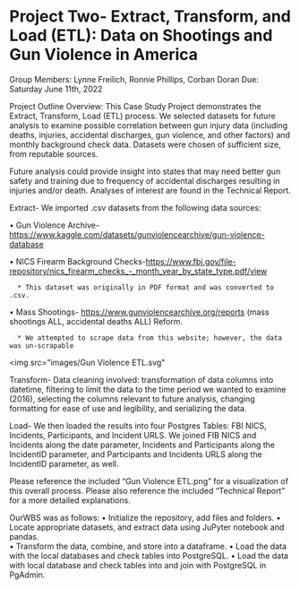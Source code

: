 # Project Two- Extract, Transform, and Load (ETL): Data on Shootings and Gun Violence in America
Group Members: Lynne Freilich, Ronnie Phillips, Corban Doran
Due: Saturday June 11th, 2022

Project Outline Overview: 
This Case Study Project demonstrates the Extract, Transform, Load (ETL) process.  We selected datasets for future analysis to examine possible correlation between gun injury data (including deaths, injuries, accidental discharges, gun violence, and other factors) and monthly background check data.  Datasets were chosen of sufficient size, from reputable sources.  

Future analysis could provide insight into states that may need better gun safety and training due to frequency of accidental discharges resulting in injuries and/or death.  Analyses of interest are found in the Technical Report.

Extract- 
We imported .csv datasets from the following data sources: 

•	Gun Violence Archive- https://www.kaggle.com/datasets/gunviolencearchive/gun-violence-database

•	NICS Firearm Background Checks-https://www.fbi.gov/file-repository/nics_firearm_checks_-_month_year_by_state_type.pdf/view

      * This dataset was originally in PDF format and was converted to .csv. 
      
•	Mass Shootings- https://www.gunviolencearchive.org/reports (mass shootings ALL, accidental deaths ALL) Reform.

      * We attempted to scrape data from this website; however, the data was un-scrapable

<img src="images/Gun Violence ETL.svg"

Transform- 
Data cleaning involved: transformation of data columns into datetime, filtering to limit the data to the time period we wanted to examine (2016), selecting the columns relevant to future analysis, changing formatting for ease of use and legibility, and serializing the data.  

Load- 
We then loaded the results into four Postgres Tables: FBI NICS, Incidents, Participants, and Incident URLS.  We joined FIB NICS and Incidents along the date parameter, Incidents and Participants along the IncidentID parameter, and Participants and Incidents URLS along the IncidentID parameter, as well.  

Please reference the included “Gun Violence ETL.png” for a visualization of this overall process.  Please also reference the included “Technical Report” for a more detailed explanations.



OurWBS was as follows:
•	Initialize the repository, add files and folders.
•	Locate appropriate datasets, and extract data using JuPyter notebook and pandas.  
•	Transform the data, combine, and store into a dataframe.
•	Load the data with the local databases and check tables into PostgreSQL.
•	Load the data with local database and check tables into and join with PostgreSQL in PgAdmin.

